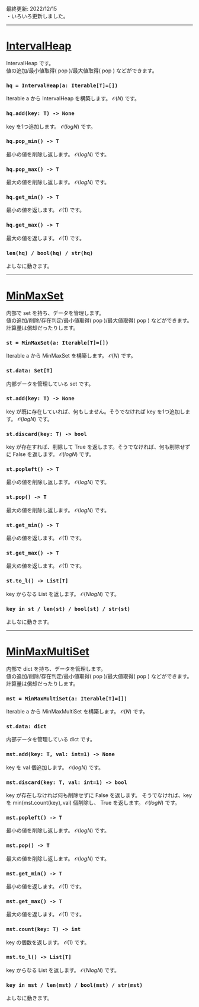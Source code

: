 最終更新: 2022/12/15  
・いろいろ更新しました。  

_____
# [IntervalHeap](https://github.com/titanium-22/Library/blob/main/Heap/IntervalHeap.py)

$\mathsf{IntervalHeap}$ です。  
値の追加/最小値取得( $\mathsf{pop}$ )/最大値取得( $\mathsf{pop}$ ) などができます。

### ```hq = IntervalHeap(a: Iterable[T]=[])```
$\mathsf{Iterable}$ $\mathsf{a}$ から $\mathsf{IntervalHeap}$ を構築します。 $\mathcal{O}(N)$ です。

### ```hq.add(key: T) -> None```
$\mathsf{key}$ を1つ追加します。 $\mathcal{O}(logN)$ です。

### ```hq.pop_min() -> T```
最小の値を削除し返します。 $\mathcal{O}(logN)$ です。

### ```hq.pop_max() -> T```
最大の値を削除し返します。 $\mathcal{O}(logN)$ です。

### ```hq.get_min() -> T```
最小の値を返します。 $\mathcal{O}(1)$ です。

### ```hq.get_max() -> T```
最大の値を返します。 $\mathcal{O}(1)$ です。

### ```len(hq) / bool(hq) / str(hq)```
よしなに動きます。

_____
# [MinMaxSet](https://github.com/titanium-22/Library/blob/main/Heap/MinMaxSet.py)

内部で $\mathsf{set}$ を持ち、データを管理します。  
値の追加/削除/存在判定/最小値取得( $\mathsf{pop}$ )/最大値取得( $\mathsf{pop}$ ) などができます。  
計算量は償却だったりします。

### ```st = MinMaxSet(a: Iterable[T]=[])```
$\mathsf{Iterable}$ $\mathsf{a}$ から $\mathsf{MinMaxSet}$ を構築します。 $\mathcal{O}(N)$ です。

### ```st.data: Set[T]```
内部データを管理している $\mathsf{set}$ です。

### ```st.add(key: T) -> None```
$\mathsf{key}$ が既に存在していれば、何もしません。そうでなければ $\mathsf{key}$ を1つ追加します。 $\mathcal{O}(logN)$ です。

### ```st.discard(key: T) -> bool```
$\mathsf{key}$ が存在すれば、削除して $\mathsf{True}$ を返します。そうでなければ、何も削除せずに $\mathsf{False}$ を返します。 $\mathcal{O}(logN)$ です。

### ```st.popleft() -> T```
最小の値を削除し返します。 $\mathcal{O}(logN)$ です。

### ```st.pop() -> T```
最大の値を削除し返します。 $\mathcal{O}(logN)$ です。

### ```st.get_min() -> T```
最小の値を返します。 $\mathcal{O}(1)$ です。

### ```st.get_max() -> T```
最大の値を返します。 $\mathcal{O}(1)$ です。

### ```st.to_l() -> List[T]```
$\mathsf{key}$ からなる $\mathsf{List}$ を返します。 $\mathcal{O}(NlogN)$ です。

### ```key in st / len(st) / bool(st) / str(st)```
よしなに動きます。


_____
# [MinMaxMultiSet](https://github.com/titanium-22/Library/blob/main/Heap/MinMaxMultiSet.py)

内部で $\mathsf{dict}$ を持ち、データを管理します。  
値の追加/削除/存在判定/最小値取得( $\mathsf{pop}$ )/最大値取得( $\mathsf{pop}$ ) などができます。  
計算量は償却だったりします。

### ```mst = MinMaxMultiSet(a: Iterable[T]=[])```
$\mathsf{Iterable}$ $\mathsf{a}$ から $\mathsf{MinMaxMultiSet}$ を構築します。 $\mathcal{O}(N)$ です。

### ```st.data: dict```
内部データを管理している $\mathsf{dict}$ です。

### ```mst.add(key: T, val: int=1) -> None```
$\mathsf{key}$ を $\mathsf{val}$ 個追加します。 $\mathcal{O}(logN)$ です。

### ```mst.discard(key: T, val: int=1) -> bool```
$\mathsf{key}$ が存在しなければ何も削除せずに $\mathsf{False}$ を返します。
そうでなければ、$\mathsf{key}$ を $\mathsf{min(mst.count(key), val)}$ 個削除し、 $\mathsf{True}$ を返します。 $\mathcal{O}(logN)$ です。

### ```mst.popleft() -> T```
最小の値を削除し返します。 $\mathcal{O}(logN)$ です。

### ```mst.pop() -> T```
最大の値を削除し返します。 $\mathcal{O}(logN)$ です。

### ```mst.get_min() -> T```
最小の値を返します。 $\mathcal{O}(1)$ です。

### ```mst.get_max() -> T```
最大の値を返します。 $\mathcal{O}(1)$ です。

### ```mst.count(key: T) -> int```
$\mathsf{key}$ の個数を返します。 $\mathcal{O}(1)$ です。

### ```mst.to_l() -> List[T]```
$\mathsf{key}$ からなる $\mathsf{List}$ を返します。 $\mathcal{O}(NlogN)$ です。

### ```key in mst / len(mst) / bool(mst) / str(mst)```
よしなに動きます。
